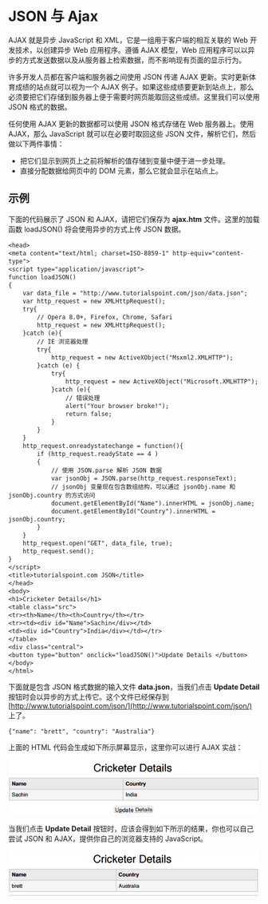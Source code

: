 # JSON 与 Ajax

AJAX 就是异步 JavaScript 和 XML，它是一组用于客户端的相互关联的 Web 开发技术，以创建异步 Web 应用程序。遵循 AJAX 模型，Web 应用程序可以以异步的方式发送数据以及从服务器上检索数据，而不影响现有页面的显示行为。

许多开发人员都在客户端和服务器之间使用 JSON 传递 AJAX 更新。实时更新体育成绩的站点就可以视为一个 AJAX 例子。如果这些成绩要更新到站点上，那么必须要把它们存储到服务器上便于需要时网页能取回这些成绩。这里我们可以使用 JSON 格式的数据。

任何使用 AJAX 更新的数据都可以使用 JSON 格式存储在 Web 服务器上。使用 AJAX，那么 JavaScript 就可以在必要时取回这些 JSON 文件，解析它们，然后做以下两件事情：

- 把它们显示到网页上之前将解析的值存储到变量中便于进一步处理。
- 直接分配数据给网页中的 DOM 元素，那么它就会显示在站点上。

## 示例

下面的代码展示了 JSON 和 AJAX，请把它们保存为 __ajax.htm__ 文件。这里的加载函数 loadJSON() 将会使用异步的方式上传 JSON 数据。

```
<head>
<meta content="text/html; charset=ISO-8859-1" http-equiv="content-type">
<script type="application/javascript">
function loadJSON()
{
	var data_file = "http://www.tutorialspoint.com/json/data.json";
	var http_request = new XMLHttpRequest();
	try{
		// Opera 8.0+, Firefox, Chrome, Safari
		http_request = new XMLHttpRequest();
	}catch (e){
		// IE 浏览器处理
		try{
			http_request = new ActiveXObject("Msxml2.XMLHTTP");
		}catch (e) {
			try{
				http_request = new ActiveXObject("Microsoft.XMLHTTP");
			}catch (e){
				// 错误处理
				alert("Your browser broke!");
				return false;
			}
		}
	}
	http_request.onreadystatechange = function(){
		if (http_request.readyState == 4 )
		{
			// 使用 JSON.parse 解析 JSON 数据
			var jsonObj = JSON.parse(http_request.responseText);
			// jsonObj 变量现在包含数组结构，可以通过 jsonObj.name 和 jsonObj.country 的方式访问
			document.getElementById("Name").innerHTML = jsonObj.name;
			document.getElementById("Country").innerHTML = jsonObj.country;
		}
	}
	http_request.open("GET", data_file, true);
	http_request.send();
}
</script>
<title>tutorialspoint.com JSON</title>
</head>
<body>
<h1>Cricketer Details</h1>
<table class="src">
<tr><th>Name</th><th>Country</th></tr>
<tr><td><div id="Name">Sachin</div></td>
<td><div id="Country">India</div></td></tr>
</table>
<div class="central">
<button type="button" onclick="loadJSON()">Update Details </button>
</body>
</html>
```

下面就是包含 JSON 格式数据的输入文件 __data.json__，当我们点击 __Update Detail__ 按钮时会以异步的方式上传它。这个文件已经保存到 [http://www.tutorialspoint.com/json/](http://www.tutorialspoint.com/json/) 上了。

```
{"name": "brett", "country": "Australia"}
```

上面的 HTML 代码会生成如下所示屏幕显示，这里你可以进行 AJAX 实战：

![ajax in action](images/ajax-in-action1.png)

当我们点击 __Update Detail__ 按钮时，应该会得到如下所示的结果，你也可以自己尝试 JSON 和 AJAX，提供你自己的浏览器支持的 JavaScript。

![ajax in action](images/ajax-in-action2.png)